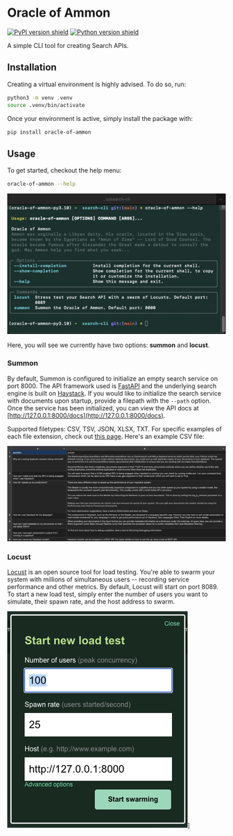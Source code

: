 # Oracle of Ammon

[![PyPI version shield](https://img.shields.io/pypi/v/oracle-of-ammon?style=flat-square)](https://pypi.org/project/oracle-of-ammon/)
[![Python version shield](https://img.shields.io/pypi/pyversions/oracle-of-ammon?style=flat-square)](https://pypi.org/project/oracle-of-ammon/)

A simple CLI tool for creating Search APIs.

## Installation

Creating a virtual environment is highly advised. To do so, run:

```bash
python3 -m venv .venv
source .venv/bin/activate
```

Once your environment is active, simply install the package with:

```bash
pip install oracle-of-ammon
```

## Usage

To get started, checkout the help menu:

```bash
oracle-of-ammon --help
```

![Image of oracle-of-ammon cli help documentaiton](https://github.com/kmcleste/oracle-of-ammon/blob/main/images/oracle-of-ammon-help.png?raw=true)

Here, you will see we currently have two options: **summon** and **locust**.

### Summon

By default, Summon is configured to initialize an empty search service on port 8000. The API framework used is [FastAPI](https://fastapi.tiangolo.com/) and the underlying search engine is built on [Haystack](https://docs.haystack.deepset.ai/). If you would like to initialize the search service with documents upon startup, provide a filepath with the `--path` option. Once the service has been initialized, you can view the API docs at [http://127.0.0.1:8000/docs](http://127.0.0.1:8000/docs).

Supported filetypes: CSV, TSV, JSON, XLSX, TXT. For specific examples of each file extension, check out [this page](https://github.com/kmcleste/oracle-of-ammon/tree/main/oracle_of_ammon/data). Here's an example CSV file:

[![Image of document format](https://github.com/kmcleste/oracle-of-ammon/blob/main/images/haystack-faq.png?raw=true)](https://docs.haystack.deepset.ai/docs/faq)

### Locust

[Locust](https://locust.io/) is an open source tool for load testing. You're able to swarm your system with millions of simultaneous users -- recording service performance and other metrics. By default, Locust will start on port 8089. To start a new load test, simply enter the number of users you want to simulate, their spawn rate, and the host address to swarm.

[![Image of locust config](https://github.com/kmcleste/oracle-of-ammon/blob/main/images/locust-config.png?raw=true)](https://locust.io)]
